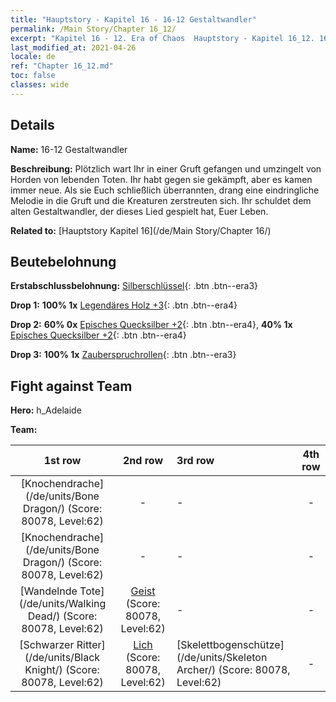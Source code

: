 ```yaml
---
title: "Hauptstory - Kapitel 16 - 16-12 Gestaltwandler"
permalink: /Main Story/Chapter 16_12/
excerpt: "Kapitel 16 - 12. Era of Chaos  Hauptstory - Kapitel 16_12. 16-12 Gestaltwandler"
last_modified_at: 2021-04-26
locale: de
ref: "Chapter 16_12.md"
toc: false
classes: wide
---
```


## Details

 **Name:** 16-12 Gestaltwandler

 **Beschreibung:** Plötzlich wart Ihr in einer Gruft gefangen und umzingelt von Horden von lebenden Toten. Ihr habt gegen sie gekämpft, aber es kamen immer neue. Als sie Euch schließlich überrannten, drang eine eindringliche Melodie in die Gruft und die Kreaturen zerstreuten sich. Ihr schuldet dem alten Gestaltwandler, der dieses Lied gespielt hat, Euer Leben.

 **Related to:** [Hauptstory Kapitel 16](/de/Main Story/Chapter 16/)

## Beutebelohnung

 **Erstabschlussbelohnung:** [Silberschlüssel](/ItemsDE/con_693/){: .btn .btn--era3}

 **Drop 1:** **100% 1x** [Legendäres Holz +3](/ItemsDE/mat_55/){: .btn .btn--era4}

 **Drop 2:** **60% 0x** [Episches Quecksilber +2](/ItemsDE/mat_49/){: .btn .btn--era4}, **40% 1x** [Episches Quecksilber +2](/ItemsDE/mat_49/){: .btn .btn--era4}

 **Drop 3:** **100% 1x** [Zauberspruchrollen](/ItemsDE/con_694/){: .btn .btn--era3}


## Fight against Team
 **Hero:** h_Adelaide

 **Team:**


  | 1st row | 2nd row | 3rd row | 4th row |
  |:----:|:----:|:----|:----:|
  | [Knochendrache](/de/units/Bone Dragon/) (Score: 80078, Level:62)  | - | - | - |
  | [Knochendrache](/de/units/Bone Dragon/) (Score: 80078, Level:62)  | - | - | - |
  | [Wandelnde Tote](/de/units/Walking Dead/) (Score: 80078, Level:62)  | [Geist](/de/units/Wight/) (Score: 80078, Level:62)  | - | - |
  | [Schwarzer Ritter](/de/units/Black Knight/) (Score: 80078, Level:62)  | [Lich](/de/units/Lich/) (Score: 80078, Level:62)  | [Skelettbogenschütze](/de/units/Skeleton Archer/) (Score: 80078, Level:62)  | - |


